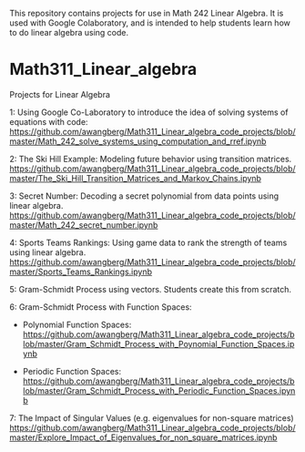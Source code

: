 This repository contains projects for use in Math 242 Linear Algebra. It is used with Google Colaboratory, and is intended to help students learn how to do linear algebra using code.

# Math311_Linear_algebra
Projects for Linear Algebra

1:  Using Google Co-Laboratory to introduce the idea of solving systems of equations with code:
https://github.com/awangberg/Math311_Linear_algebra_code_projects/blob/master/Math_242_solve_systems_using_computation_and_rref.ipynb

2:  The Ski Hill Example:  Modeling future behavior using transition matrices.  
https://github.com/awangberg/Math311_Linear_algebra_code_projects/blob/master/The_Ski_Hill_Transition_Matrices_and_Markov_Chains.ipynb

3:  Secret Number:  Decoding a secret polynomial from data points using linear algebra.
https://github.com/awangberg/Math311_Linear_algebra_code_projects/blob/master/Math_242_secret_number.ipynb

4:  Sports Teams Rankings:  Using game data to rank the strength of teams using linear algebra.
https://github.com/awangberg/Math311_Linear_algebra_code_projects/blob/master/Sports_Teams_Rankings.ipynb

5:  Gram-Schmidt Process using vectors.  Students create this from scratch.

6:  Gram-Schmidt Process with Function Spaces:
  * Polynomial Function Spaces:
https://github.com/awangberg/Math311_Linear_algebra_code_projects/blob/master/Gram_Schmidt_Process_with_Poynomial_Function_Spaces.ipynb

  * Periodic Function Spaces:
https://github.com/awangberg/Math311_Linear_algebra_code_projects/blob/master/Gram_Schmidt_Process_with_Periodic_Function_Spaces.ipynb

7: The Impact of Singular Values (e.g. eigenvalues for non-square matrices)
https://github.com/awangberg/Math311_Linear_algebra_code_projects/blob/master/Explore_Impact_of_Eigenvalues_for_non_square_matrices.ipynb
